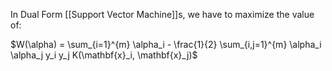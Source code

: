 In Dual Form [[Support Vector Machine]]s, we have to maximize the value of:

$W(\alpha) = \sum_{i=1}^{m} \alpha_i - \frac{1}{2} \sum_{i,j=1}^{m} \alpha_i \alpha_j y_i y_j K(\mathbf{x}_i, \mathbf{x}_j)$